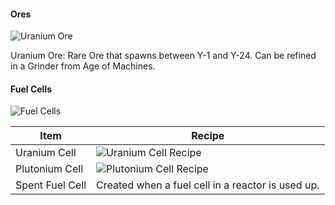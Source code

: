 #### Ores

![Uranium Ore](https://i.imgur.com/HlIFYGX.png?1)

Uranium Ore: Rare Ore that spawns between Y-1 and Y-24. Can be refined in a Grinder from Age of Machines.

#### Fuel Cells

![Fuel Cells](https://i.imgur.com/tFvFKva.png?1)

| Item | Recipe |
|------|--------|
| Uranium Cell | ![Uranium Cell Recipe](https://i.imgur.com/fVlAh8t.png?1) |
| Plutonium Cell | ![Plutonium Cell Recipe](https://i.imgur.com/MJeX5G2.png?1) |
| Spent Fuel Cell | Created when a fuel cell in a reactor is used up. |